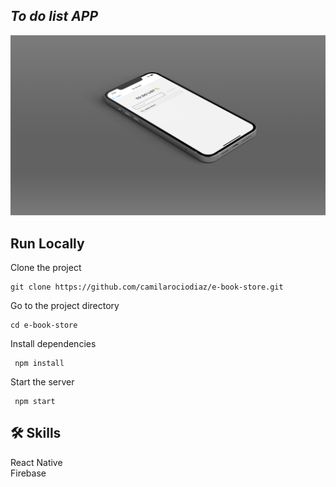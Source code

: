 ## <em> To do list APP </em>

![Mockup to do list app](https://raw.githubusercontent.com/camilarociodiaz/mywebsite/main/img/portfolio/todolist-mockup.jpg)





<h2> Run Locally </h2> 

Clone the project
```
git clone https://github.com/camilarociodiaz/e-book-store.git
```
Go to the project directory
```
cd e-book-store
```
Install dependencies
```
 npm install
 ```
Start the server
```
 npm start
 ```
 
<h2> 🛠 Skills</h2> 
React Native
<br> Firebase
